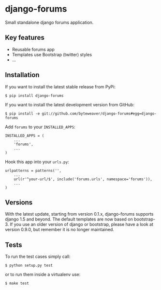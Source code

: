 django-forums
===============

Small standalone django forums application.

## Key features

* Reusable forums app
* Templates use Bootstrap (twitter) styles
* ...

## Installation

If you want to install the latest stable release from PyPi:

    $ pip install django-forums

If you want to install the latest development version from GitHub:

    $ pip install -e git://github.com/byteweaver/django-forums#egg=django-forums

Add `forums` to your `INSTALLED_APPS`:

    INSTALLED_APPS = (
        ...
        'forums',
        ...
    )

Hook this app into your ``urls.py``:

    urlpatterns = patterns('',
        ...
        url(r'^your-url/$', include('forums.urls', namespace='forums')),
        ...
    )

## Versions

With the latest update, starting from version 0.1.x, django-forums supports django 1.5 and beyond. The default templates are now based on bootstrap-3.
If you use an older version of django or bootstrap, please have a look at version 0.9.0, but remember it is no longer maintained.


## Tests

To run the test cases simply call:

    $ python setup.py test

or to run them inside a virtualenv use:

    $ make test
